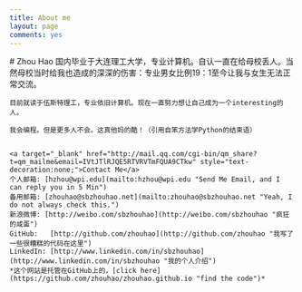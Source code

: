 ```yaml
---
title: About me
layout: page
comments: yes
---
```


<script type="text/javascript">
	var tpj=jQuery;
	tpj.noConflict();
	tpj(document).ready(function() {
		tpj('.photo_tab').attr('class', 'current_page_item');})
</script>
<div class="middle_inner">
	# Zhou Hao      
	国内毕业于大连理工大学，专业计算机。自认一直在给母校丢人。当然母校当时给我也造成的深深的伤害：专业男女比例19：1至今让我与女生无法正常交流。      
	       
	目前就读于伍斯特理工，专业依旧计算机。现在一直努力想让自己成为一个interesting的人。   
	       
	我会编程。但是更多人不会。这真他妈的酷！（引用自笨方法学Python的结束语）      


	<a target="_blank" href="http://mail.qq.com/cgi-bin/qm_share?t=qm_mailme&email=IVtJTlRJQE5RTVRVTmFQUA9CTkw" style="text-decoration:none;">Contact Me</a>      
	个人邮箱: [hzhou@wpi.edu](mailto:hzhou@wpi.edu "Send Me Email, and I can reply you in 5 Min")    
	备用邮箱: [zhouhao@sbzhouhao.net](mailto:zhouhao@sbzhouhao.net "Yeah, I do not always check this.")     
	新浪微博: [http://weibo.com/sbzhouhao](http://weibo.com/sbzhouhao "疯狂的咸蛋")       
	GitHub:   [http://github.com/zhouhao](http://github.com/zhouhao "我写了一些很糟糕的代码在这里")       
	LinkedIn: [http://www.linkedin.com/in/sbzhouhao](http://www.linkedin.com/in/sbzhouhao "我的个人介绍")       
	*这个网站是托管在GitHub上的，[click here](https://github.com/zhouhao/zhouhao.github.io "find the code")*
</div>